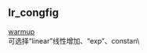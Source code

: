 ## lr_congfig
  [warmup](https://github.com/open-mmlab/mmcv/blob/v1.3.7/mmcv/runner/hooks/lr_updater.py#L9)\
  可选择“linear”线性增加、“exp”、constan\
  
